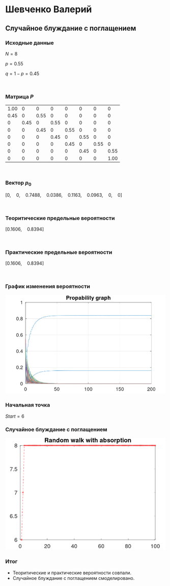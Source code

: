 # Шевченко Валерий

## **Случайное блуждание с поглащением**

### **Исходные данные**

$N = 8$

$p = 0.55$

$q = 1 - p = 0.45$

$\quad$

### **Матрица $P$**

| | | | | | | | |
| --- | --- | --- | --- | --- | --- | --- | --- |
| $1.00$ | $0$ | $0$ | $0$ | $0$ | $0$ | $0$ | $0$ |
| $0.45$ | $0$ | $0.55$ | $0$ | $0$ | $0$ | $0$ | $0$ |
| $0$ | $0.45$ | $0$ | $0.55$ | $0$ | $0$ | $0$ | $0$ |
| $0$ | $0$ | $0.45$ | $0$ | $0.55$ | $0$ | $0$ | $0$ |
| $0$ | $0$ | $0$ | $0.45$ | $0$ | $0.55$ | $0$ | $0$ |
| $0$ | $0$ | $0$ | $0$ | $0.45$ | $0$ | $0.55$ | $0$ |
| $0$ | $0$ | $0$ | $0$ | $0$ | $0.45$ | $0$ | $0.55$ |
| $0$ | $0$ | $0$ | $0$ | $0$ | $0$ | $0$ | $1.00$ |

$\quad$

### **Вектор $p_0$**

$\big[ 0, \quad 0, \quad 0.7488, \quad 0.0386, \quad 0.1163, \quad 0.0963, \quad 0, \quad 0 \big]$

$\quad$

### **Теоритические предельные вероятности**

$\big[ 0.1606, \quad 0.8394 \big]$

$\quad$

### **Практические предельные вероятности**

$\big[ 0.1606, \quad 0.8394 \big]$

$\quad$

### **График изменения вероятности**

![prob-graph](probability-graph.png)

### **Начальная точка**

$Start = 6$

### **Случайное блуждание с поглащением**

![random](random-walt-with-absorption.png)

### **Итог**

- Теоритические и практические вероятности совпали.
- Случайное блуждание с поглащением смоделировано.
